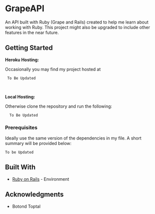 # GrapeAPI 

An API built with Ruby (Grape and Rails) created to help me learn about working with Ruby. This project might also be 
upgraded to include other features in the near future. 


## Getting Started

**Heroku Hosting:**

Occasionally you may find my project hosted at 
```
 To Be Updated 
```

<br>

**Local Hosting:** 

Otherwise clone the repository and run the following: 
```
  To Be Updated 
```

### Prerequisites

Ideally use the same version of the dependencies in my file. A short summary will be 
provided below: 

```
To be Updated
```

## Built With

* [Ruby on Rails](https://rubyonrails.org/) - Environment

## Acknowledgments

* Botond Toptal
